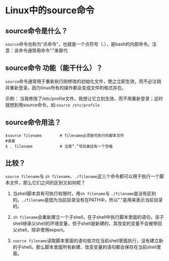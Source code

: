 # Linux中的source命令

## source命令是什么？

​	`source`命令也称为“点命令”，也就是一个点符号（.），是bash的内部命令。
​	注意：该命令通常用命令“.”来替代

## source命令 功能（能干什么）？

​	`source`命令通常用于重新执行刚修改的初始化文件，使之立即生效，而不必注销并重新登录。因为linux所有的操作都会变成文件的格式存在。

示例：
	当我修改了/etc/profile文件，我想让它立刻生效，而不用重新登录；这时就想到用source命令，如:`source /etc/profile`

## source命令用法？

```shell
$source filename		# filename必须是可执行的脚本文件
#或者
$ . filename			# 注意“.”号后面还有一个空格
```



## 比较？

`source filename`与 `sh filename`、`./filename`这三个命令都可以用于执行一个脚本文件，那么它们之间的区别又如何呢？

1. 当shell脚本具有可执行权限时，用`sh filename`与 `./filename`是没有区别的。`./filename`是因为当前目录没有在PATH中，所以"."是用来表示当前目录的。

2. `sh filename`会重新建立一个子shell，在子shell中执行脚本里面的语句，该子shell继承父shell的环境变量，但子shell是新建的，其改变的变量不会被带回父shell，除非使用export。
3. `source filename`读取脚本里面的语句依次在当前shell里面执行，没有建立新的子shell。那么脚本里面所有新建、改变变量的语句都会保存在当前shell里面。
   